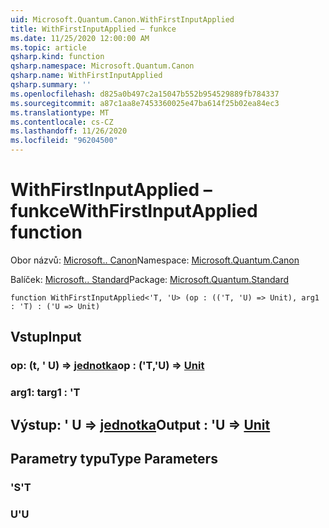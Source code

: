 ```yaml
---
uid: Microsoft.Quantum.Canon.WithFirstInputApplied
title: WithFirstInputApplied – funkce
ms.date: 11/25/2020 12:00:00 AM
ms.topic: article
qsharp.kind: function
qsharp.namespace: Microsoft.Quantum.Canon
qsharp.name: WithFirstInputApplied
qsharp.summary: ''
ms.openlocfilehash: d825a0b497c2a15047b552b954529889fb784337
ms.sourcegitcommit: a87c1aa8e7453360025e47ba614f25b02ea84ec3
ms.translationtype: MT
ms.contentlocale: cs-CZ
ms.lasthandoff: 11/26/2020
ms.locfileid: "96204500"
---
```

# <a name="withfirstinputapplied-function"></a><span data-ttu-id="68b68-102">WithFirstInputApplied – funkce</span><span class="sxs-lookup"><span data-stu-id="68b68-102">WithFirstInputApplied function</span></span>

<span data-ttu-id="68b68-103">Obor názvů: [Microsoft.. Canon](xref:Microsoft.Quantum.Canon)</span><span class="sxs-lookup"><span data-stu-id="68b68-103">Namespace: [Microsoft.Quantum.Canon](xref:Microsoft.Quantum.Canon)</span></span>

<span data-ttu-id="68b68-104">Balíček: [Microsoft.. Standard](https://nuget.org/packages/Microsoft.Quantum.Standard)</span><span class="sxs-lookup"><span data-stu-id="68b68-104">Package: [Microsoft.Quantum.Standard](https://nuget.org/packages/Microsoft.Quantum.Standard)</span></span>




```qsharp
function WithFirstInputApplied<'T, 'U> (op : (('T, 'U) => Unit), arg1 : 'T) : ('U => Unit)
```


## <a name="input"></a><span data-ttu-id="68b68-105">Vstup</span><span class="sxs-lookup"><span data-stu-id="68b68-105">Input</span></span>

### <a name="op--tu--unit"></a><span data-ttu-id="68b68-106">op: (t, ' U) => [jednotka](xref:microsoft.quantum.lang-ref.unit)</span><span class="sxs-lookup"><span data-stu-id="68b68-106">op : ('T,'U) => [Unit](xref:microsoft.quantum.lang-ref.unit)</span></span> 




### <a name="arg1--t"></a><span data-ttu-id="68b68-107">arg1: t</span><span class="sxs-lookup"><span data-stu-id="68b68-107">arg1 : 'T</span></span>





## <a name="output--u--unit"></a><span data-ttu-id="68b68-108">Výstup: ' U => [jednotka](xref:microsoft.quantum.lang-ref.unit)</span><span class="sxs-lookup"><span data-stu-id="68b68-108">Output : 'U => [Unit](xref:microsoft.quantum.lang-ref.unit)</span></span> 



## <a name="type-parameters"></a><span data-ttu-id="68b68-109">Parametry typu</span><span class="sxs-lookup"><span data-stu-id="68b68-109">Type Parameters</span></span>

### <a name="t"></a><span data-ttu-id="68b68-110">'S</span><span class="sxs-lookup"><span data-stu-id="68b68-110">'T</span></span>


### <a name="u"></a><span data-ttu-id="68b68-111">U</span><span class="sxs-lookup"><span data-stu-id="68b68-111">'U</span></span>

